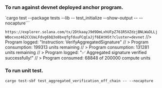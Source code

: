 ### To run against devnet deployed anchor program. 

`cargo test --package tests --lib -- test_initialize --show-output -- --nocapture```

`https://explorer.solana.com/tx/2DtkaayJ9d9DmLxhUFpZ761R5XZdzjBNLWaDLLjWBocvoz462CCUaLFdvg6bQ3o8bxqfgfduuFCqCaJjf6EAtHSt?cluster=devnet`
//> Program logged: "Instruction: VerifyAggregatedSignature"
// > Program consumption: 199313 units remaining
// > Program consumption: 131281 units remaining
// > Program logged: "✅ Aggregated signature verified successfully!"
// > Program consumed: 68848 of 200000 compute units

### To run unit test. 
`cargo test-sbf test_aggregated_verification_off_chain -- --nocapture`

